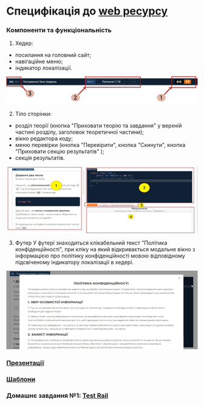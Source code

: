 # Специфікація до [web ресурсу](https://goit.global/qa-autocheck-test/?token=d5fcc3783ba50fcac78b5a5ea8e4d69f6fe51ed8368bc618a58a846ad8b03a63&block=xyz01ab35 "goit.global")

### Компоненти та функціональність

1. Хедер:
- посилання на головний сайт;
- навігаційне меню;
- індикатор локалізації.

![Хедер](/Screenshots/scr1.jpeg "Хедер")

2. Тіло сторінки:
- розділ теорії (кнопка "Приховати теорію та завдання" у верхній частині розділу, заголовок теоретичної частини);
- вікно редактора коду;
- меню перевірки (кнопка "Перевірити", кнопка "Скинути", кнопка "Приховати секцію результатів" );
- секція результатів.

![Тіло сторінки](/Screenshots/scr3.jpeg "Тіло сторінки")

3. Футер
У футері знаходиться клікабельний текст "Політика конфіденційності", при кліку на який відкривається модальне вікно з інформацією про політику конфіденційності мовою відповідному підсвіченому індикатору локалізації в хедері.

![Футер](/Screenshots/scr14.jpeg "Футер")

### [Презентації](/Presentacions/)

### [Шаблони](/Template/)

### Домашнє завдання №1: [Test Rail](/%D0%94%D0%971_TestCases/dz1.md)